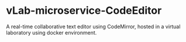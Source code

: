 # vLab-microservice-CodeEditor
A real-time collaborative text editor using CodeMirror, hosted in a virtual laboratory using docker environment. 
